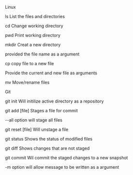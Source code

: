 Linux

ls  List the files and directories

cd Change working directory

pwd Print working directory

mkdir Creat a new directory

provided the file name as a argument

cp copy file to a new file

Provide the current and new file as arguments

mv Move/rename files


Git

git init Will initilize active directory as a repository

git add \[file\] Stages a file for commit

--all option will stage all files

git reset \[file\] Will unstage a file

git status Shows the status of modified files 

git diff Shows changes that are not staged

git commit Wil commit the staged changes to a new snapshot

-m option will allow message to be written as a argument
 
